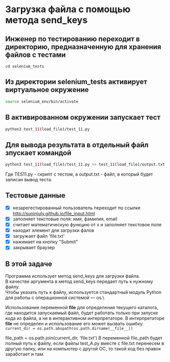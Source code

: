# Загрузка файла с помощью метода send_keys

## Инженер по тестированию переходит в директорию, предназначенную для хранения файлов с тестами
```
cd selenium_tests
```
## Из директории selenium_tests активирует виртуальное окружение
```sh
source selenium_env/bin/activate
```
## В активированном окружении запускает тест 
```sh
python3 test_11(load_file)/test_11.py
```
## Для вывода результата в отдельный файл зпускает командой 
```sh
python3 test_11(load_file)/test_11.py >> test_11(load_file)/output.txt
```
Где TES11.py -  скрипт с тестом, а output.txt - файл, в который будет записан вывод теста.

## Тестовые данные
- [x] незарегестированный пользователь переходит по ссылке http://suninjuly.github.io/file_input.html
- [x] заполняет текстовые поля: имя, фамилия, email
- [x] считает математическую функцию от x и заполняет текстовое поле
- [x] находит элемент для загрузки фалов
- [x] загружает файл 'file.txt'
- [x] нажимает на кнопку "Submit"
- [x] закрывает браузер

##  В этой задаче

Программа использует метод send_keys для загрузки файла.\
В качестве аргумента в метод send_keys передает путь к нужному файлу.\
Чтобы указать путь к файлу, используется стандартный модуль Python для работы с операционной системой — os.\

Использование переменной __file__ для определения текущего каталога, где находится запускаемый файл, будет работать только при запуске кода из файла, а не в интерактивном интерпретаторе. В интерпретаторе __file__ не определен и использование его может вызвать ошибку.
`current_dir = os.path.abspath(os.path.dirname(__file__))`

file_path = os.path.join(current_dir, 'file.txt')
В переменной file_path будет полный путь к файлу, если  файлы test_A.py вместе с file.txt перенесем в другую папку, или на компьютер с другой ОС, то такой код без правок заработает и там.